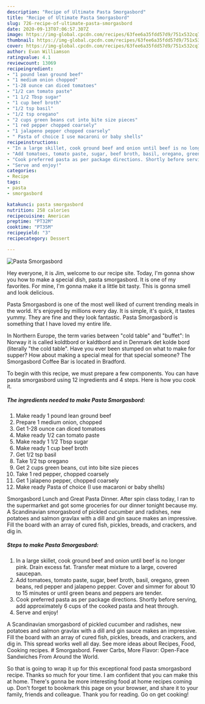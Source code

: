 ```yaml
---
description: "Recipe of Ultimate Pasta Smorgasbord"
title: "Recipe of Ultimate Pasta Smorgasbord"
slug: 726-recipe-of-ultimate-pasta-smorgasbord
date: 2020-09-13T07:06:57.307Z
image: https://img-global.cpcdn.com/recipes/63fee6a35fdd57d9/751x532cq70/pasta-smorgasbord-recipe-main-photo.jpg
thumbnail: https://img-global.cpcdn.com/recipes/63fee6a35fdd57d9/751x532cq70/pasta-smorgasbord-recipe-main-photo.jpg
cover: https://img-global.cpcdn.com/recipes/63fee6a35fdd57d9/751x532cq70/pasta-smorgasbord-recipe-main-photo.jpg
author: Evan Williamson
ratingvalue: 4.1
reviewcount: 13069
recipeingredient:
- "1 pound lean ground beef"
- "1 medium onion chopped"
- "1-28 ounce can diced tomatoes"
- "1/2 can tomato paste"
- "1 1/2 Tbsp sugar"
- "1 cup beef broth"
- "1/2 tsp basil"
- "1/2 tsp oregano"
- "2 cups green beans cut into bite size pieces"
- "1 red pepper chopped coarsely"
- "1 jalapeno pepper chopped coarsely"
- " Pasta of choice I use macaroni or baby shells"
recipeinstructions:
- "In a large skillet, cook ground beef and onion until beef is no longer pink. Drain excess fat. Transfer meat mixture to a large, covered saucepan."
- "Add tomatoes, tomato paste, sugar, beef broth, basil, oregano, green beans, red pepper and jalapeno pepper. Cover and simmer for about 10 to 15 minutes or until green beans and peppers are tender."
- "Cook preferred pasta as per package directions. Shortly before serving, add approximately 6 cups of the cooked pasta and heat through."
- "Serve and enjoy!"
categories:
- Recipe
tags:
- pasta
- smorgasbord

katakunci: pasta smorgasbord 
nutrition: 258 calories
recipecuisine: American
preptime: "PT32M"
cooktime: "PT35M"
recipeyield: "3"
recipecategory: Dessert

---
```



![Pasta Smorgasbord](https://img-global.cpcdn.com/recipes/63fee6a35fdd57d9/751x532cq70/pasta-smorgasbord-recipe-main-photo.jpg)

Hey everyone, it is Jim, welcome to our recipe site. Today, I'm gonna show you how to make a special dish, pasta smorgasbord. It is one of my favorites. For mine, I'm gonna make it a little bit tasty. This is gonna smell and look delicious.

Pasta Smorgasbord is one of the most well liked of current trending meals in the world. It's enjoyed by millions every day. It is simple, it's quick, it tastes yummy. They are fine and they look fantastic. Pasta Smorgasbord is something that I have loved my entire life.

In Northern Europe, the term varies between &#34;cold table&#34; and &#34;buffet&#34;: In Norway it is called koldtbord or kaldtbord and in Denmark det kolde bord (literally &#34;the cold table&#34;. Have you ever been stumped on what to make for supper? How about making a special meal for that special someone? The Smorgasbord Coffee Bar is located in Bradford.


To begin with this recipe, we must prepare a few components. You can have pasta smorgasbord using 12 ingredients and 4 steps. Here is how you cook it.

<!--inarticleads1-->

##### The ingredients needed to make Pasta Smorgasbord:

1. Make ready 1 pound lean ground beef
1. Prepare 1 medium onion, chopped
1. Get 1-28 ounce can diced tomatoes
1. Make ready 1/2 can tomato paste
1. Make ready 1 1/2 Tbsp sugar
1. Make ready 1 cup beef broth
1. Get 1/2 tsp basil
1. Take 1/2 tsp oregano
1. Get 2 cups green beans, cut into bite size pieces
1. Take 1 red pepper, chopped coarsely
1. Get 1 jalapeno pepper, chopped coarsely
1. Make ready  Pasta of choice (I use macaroni or baby shells)


Smorgasbord Lunch and Great Pasta Dinner. After spin class today, I ran to the supermarket and got some groceries for our dinner tonight because my. A Scandinavian smorgasbord of pickled cucumber and radishes, new potatoes and salmon gravlax with a dill and gin sauce makes an impressive. Fill the board with an array of cured fish, pickles, breads, and crackers, and dig in. 

<!--inarticleads2-->

##### Steps to make Pasta Smorgasbord:

1. In a large skillet, cook ground beef and onion until beef is no longer pink. Drain excess fat. Transfer meat mixture to a large, covered saucepan.
1. Add tomatoes, tomato paste, sugar, beef broth, basil, oregano, green beans, red pepper and jalapeno pepper. Cover and simmer for about 10 to 15 minutes or until green beans and peppers are tender.
1. Cook preferred pasta as per package directions. Shortly before serving, add approximately 6 cups of the cooked pasta and heat through.
1. Serve and enjoy!


A Scandinavian smorgasbord of pickled cucumber and radishes, new potatoes and salmon gravlax with a dill and gin sauce makes an impressive. Fill the board with an array of cured fish, pickles, breads, and crackers, and dig in. This spread works well all day. See more ideas about Recipes, Food, Cooking recipes. # Smorgasbord. Fewer Carbs, More Flavor: Open-Face Sandwiches From Around the World. 

So that is going to wrap it up for this exceptional food pasta smorgasbord recipe. Thanks so much for your time. I am confident that you can make this at home. There's gonna be more interesting food at home recipes coming up. Don't forget to bookmark this page on your browser, and share it to your family, friends and colleague. Thank you for reading. Go on get cooking!
